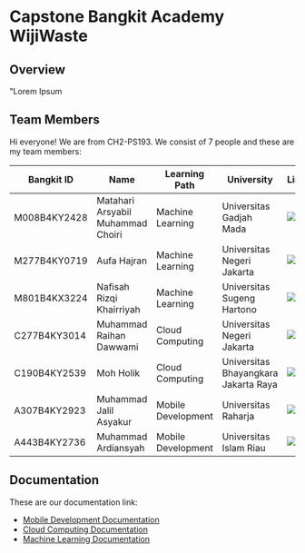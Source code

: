 Capstone Bangkit Academy WijiWaste
==
Overview
--
<p align="justify">"Lorem Ipsum</p>

Team Members
--

Hi everyone! We are from CH2-PS193. We consist of 7 people and these are my team members:

| Bangkit ID | Name     | Learning Path | University  |LinkedIn |
| ---        | ---      | ---           | ---         | ---       |
| M008B4KY2428 | Matahari Arsyabil Muhammad Choiri  | Machine Learning | Universitas Gadjah Mada | [![text](https://img.shields.io/badge/LinkedIn-0077B5?style=for-the-badge&logo=linkedin&logoColor=white)](https://www.linkedin.com/in/) |
| M277B4KY0719 | Aufa Hajran | Machine Learning | Universitas Negeri Jakarta | [![text](https://img.shields.io/badge/LinkedIn-0077B5?style=for-the-badge&logo=linkedin&logoColor=white)](https://www.linkedin.com/in/) |
| M801B4KX3224 | Nafisah Rizqi Khairriyah | Machine Learning | Universitas Sugeng Hartono | [![text](https://img.shields.io/badge/LinkedIn-0077B5?style=for-the-badge&logo=linkedin&logoColor=white)](https://www.linkedin.com/in/) |
| C277B4KY3014 | Muhammad Raihan Dawwami  | Cloud Computing | Universitas Negeri Jakarta | [![text](https://img.shields.io/badge/LinkedIn-0077B5?style=for-the-badge&logo=linkedin&logoColor=white)](https://www.linkedin.com/in/) |
| C190B4KY2539 | Moh Holik | Cloud Computing | Universitas Bhayangkara Jakarta Raya | [![text](https://img.shields.io/badge/LinkedIn-0077B5?style=for-the-badge&logo=linkedin&logoColor=white)](https://www.linkedin.com/in/) |
| A307B4KY2923 | Muhammad Jalil Asyakur | Mobile Development | Universitas Raharja | [![text](https://img.shields.io/badge/LinkedIn-0077B5?style=for-the-badge&logo=linkedin&logoColor=white)](https://www.linkedin.com/in/) |
| A443B4KY2736 | Muhammad Ardiansyah | Mobile Development | Universitas Islam Riau | [![text](https://img.shields.io/badge/LinkedIn-0077B5?style=for-the-badge&logo=linkedin&logoColor=white)](https://www.linkedin.com/in/) |

Documentation
--
These are our documentation link:
- [Mobile Development Documentation](https://github.com/Wiji-Waste-C242-PS415)
- [Cloud Computing Documentation](https://github.com/Wiji-Waste-C242-PS415)
- [Machine Learning Documentation](https://github.com/Wiji-Waste-C242-PS415)